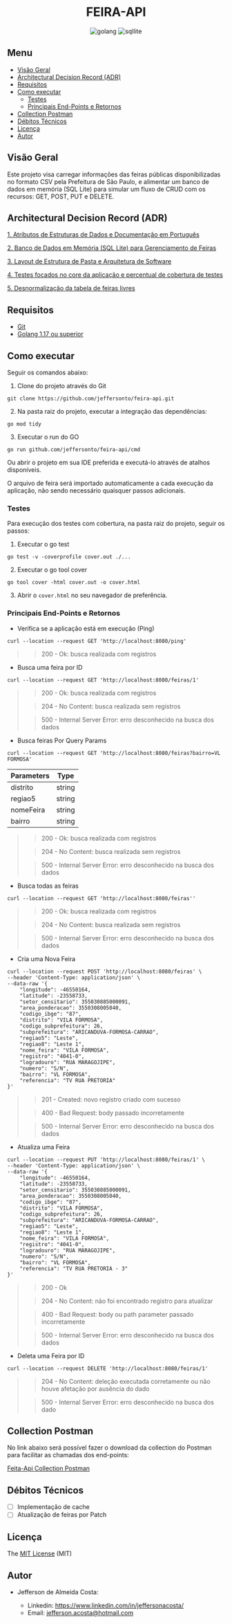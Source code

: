 <div align="center">

# FEIRA-API

![golang](https://img.shields.io/badge/Go-00ADD8?style=for-the-badge&logo=go&logoColor=white)
![sqllite](https://img.shields.io/badge/SQLite-07405E?style=for-the-badge&logo=sqlite&logoColor=white)

</div>

## Menu

- [Visão Geral](#visão-geral)
- [Architectural Decision Record (ADR)](#architectural-decision-record-adr)
- [Requisitos](#requisitos)
- [Como executar](#como-executar)
  - [Testes](#testes)
  - [Principais End-Points e Retornos](#principais-end-points-e-retornos)
- [Collection Postman](#collection-postman)
- [Débitos Técnicos](#debitos-tecnicos)
- [Licença](#licença)
- [Autor](#autor)

## Visão Geral

Este projeto visa carregar informações das feiras públicas disponibilizadas no formato CSV pela Prefeitura de São Paulo, e alimentar um banco de dados em memória (SQL Lite) para simular um fluxo de CRUD com os recursos: GET, POST, PUT e DELETE.

## Architectural Decision Record (ADR)

[1. Atributos de Estruturas de Dados e Documentação em Português](docs/adr/0001-atributos-de-estruturas-de-dados-e-documentacao-em-portugues.md)

[2. Banco de Dados em Memória (SQL Lite) para Gerenciamento de Feiras](docs/adr/0002-banco-de-dados-em-memoria-para-gerenciamento-de-feiras.md)

[3. Layout de Estrutura de Pasta e Arquitetura de Software](docs/adr/0003-layout-de-estrutura-de-pasta-e-arquitetura-de-software.md)

[4. Testes focados no core da aplicação e percentual de cobertura de testes](docs/adr/004-testes-focados-no-core-da-aplicacao-e-percentual-de-cobertura-de-testes.md)

[5. Desnormalização da tabela de feiras livres](docs/adr/005-desnormalizacao-tabela-feiras-livres.md)

## Requisitos
- [Git](https://git-scm.com/downloads)
- [Golang 1.17 ou superior](https://go.dev/doc/install)

## Como executar

Seguir os comandos abaixo:

1. Clone do projeto através do Git

```
git clone https://github.com/jeffersonto/feira-api.git
```

2. Na pasta raiz do projeto, executar a integração das dependências:
```
go mod tidy
```

3. Executar o run do GO
```
go run github.com/jeffersonto/feira-api/cmd
```

Ou abrir o projeto em sua IDE preferida e executá-lo através de atalhos disponíveis.

O arquivo de feira será importado automaticamente a cada execução da aplicação, não sendo necessário quaisquer passos adicionais.

### Testes

Para execução dos testes com cobertura, na pasta raiz do projeto, seguir os passos:

1. Executar o go test
```
go test -v -coverprofile cover.out ./...
```

2. Executar o go tool cover
```
go tool cover -html cover.out -o cover.html
```
3. Abrir o `cover.html` no seu navegador de preferência.

### Principais End-Points e Retornos

- Verifica se a aplicação está em execução (Ping)
```
curl --location --request GET 'http://localhost:8080/ping'
```
> > 200 - Ok: busca realizada com registros

- Busca uma feira por ID
```
curl --location --request GET 'http://localhost:8080/feiras/1'
```
> > 200 - Ok: busca realizada com registros
>
> > 204 - No Content: busca realizada sem registros
>
> > 500 - Internal Server Error: erro desconhecido na busca dos dados

- Busca feiras Por Query Params
```
curl --location --request GET 'http://localhost:8080/feiras?bairro=VL FORMOSA'
```


Parameters | Type
------------- | -------------
distrito | string
regiao5 | string
nomeFeira | string
bairro | string

> > 200 - Ok: busca realizada com registros
>
> > 204 - No Content: busca realizada sem registros
>
> > 500 - Internal Server Error: erro desconhecido na busca dos dados

- Busca todas as feiras
```
curl --location --request GET 'http://localhost:8080/feiras''
```
> > 200 - Ok: busca realizada com registros
>
> > 204 - No Content: busca realizada sem registros
>
> > 500 - Internal Server Error: erro desconhecido na busca dos dados

- Cria uma Nova Feira
```
curl --location --request POST 'http://localhost:8080/feiras' \
--header 'Content-Type: application/json' \
--data-raw '{
    "longitude": -46550164,
    "latitude": -23558733,
    "setor_censitario": 355030885000091,
    "area_ponderacao": 3550308005040,
    "codigo_ibge": "87",
    "distrito": "VILA FORMOSA",
    "codigo_subprefeitura": 26,
    "subprefeitura": "ARICANDUVA-FORMOSA-CARRAO",
    "regiao5": "Leste",
    "regiao8": "Leste 1",
    "nome_feira": "VILA FORMOSA",
    "registro": "4041-0",
    "logradouro": "RUA MARAGOJIPE",
    "numero": "S/N",
    "bairro": "VL FORMOSA",
    "referencia": "TV RUA PRETORIA"
}'
```
> > 201 - Created: novo registro criado com sucesso
>
> > 400 - Bad Request: body passado incorretamente
>
> > 500 - Internal Server Error: erro desconhecido na busca dos dados

- Atualiza uma Feira
```
curl --location --request PUT 'http://localhost:8080/feiras/1' \
--header 'Content-Type: application/json' \
--data-raw '{
    "longitude": -46550164,
    "latitude": -23558733,
    "setor_censitario": 355030885000091,
    "area_ponderacao": 3550308005040,
    "codigo_ibge": "87",
    "distrito": "VILA FORMOSA",
    "codigo_subprefeitura": 26,
    "subprefeitura": "ARICANDUVA-FORMOSA-CARRAO",
    "regiao5": "Leste",
    "regiao8": "Leste 1",
    "nome_feira": "VILA FORMOSA",
    "registro": "4041-0",
    "logradouro": "RUA MARAGOJIPE",
    "numero": "S/N",
    "bairro": "VL FORMOSA",
    "referencia": "TV RUA PRETORIA - 3"
}'
```
> > 200 - Ok
>
> > 204 - No Content: não foi encontrado registro para atualizar
>
> > 400 - Bad Request: body ou path parameter passado incorretamente
>
> > 500 - Internal Server Error: erro desconhecido na busca dos dados

- Deleta uma Feira por ID
```
curl --location --request DELETE 'http://localhost:8080/feiras/1'
```
> > 204 - No Content: deleção executada corretamente ou não houve afetação por ausência do dado
>
> > 500 - Internal Server Error: erro desconhecido na busca dos dado

## Collection Postman

No link abaixo será possível fazer o download da collection do Postman para facilitar as chamadas dos end-points:

[Feita-Api Collection Postman](resources/collection/Feira-API.postman_collection.json)

## Débitos Técnicos

- [ ] Implementação de cache
- [ ] Atualização de feiras por Patch

## Licença

The [MIT License]() (MIT)

## Autor

- Jefferson de Almeida Costa:

  - Linkedin: https://www.linkedin.com/in/jeffersonacosta/
  - Email: jefferson.acosta@hotmail.com
